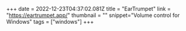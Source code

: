 +++
date = 2022-12-23T04:37:02.081Z
title = "EarTrumpet"
link = "https://eartrumpet.app/"
thumbnail = ""
snippet="Volume control for Windows"
tags = ["windows"]
+++

